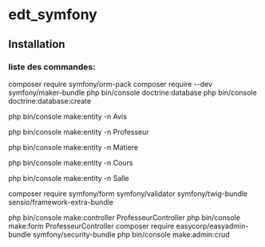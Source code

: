 # edt_symfony

## Installation

### liste des commandes: 

composer require symfony/orm-pack
composer require --dev symfony/maker-bundle
php bin/console doctrine:database
php bin/console doctrine:database:create

php bin/console make:entity -n Avis

php bin/console make:entity -n Professeur

php bin/console make:entity -n Matiere

php bin/console make:entity -n Cours

php bin/console make:entity -n Salle

composer require symfony/form symfony/validator symfony/twig-bundle sensio/framework-extra-bundle

php bin/console make:controller ProfesseurController
php bin/console make:form ProfesseurController
composer require easycorp/easyadmin-bundle symfony/security-bundle
php bin/console make:admin:crud
